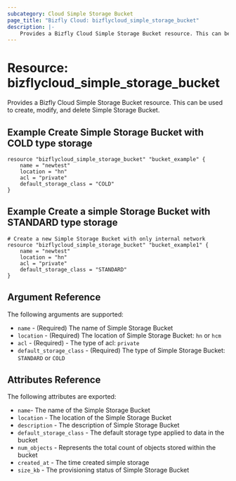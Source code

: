 ```yaml
---
subcategory: Cloud Simple Storage Bucket
page_title: "Bizfly Cloud: bizflycloud_simple_storage_bucket"
description: |-
    Provides a Bizfly Cloud Simple Storage Bucket resource. This can be used to create, modify, and delete Simple Storage Buckets.
---
```


# Resource: bizflycloud_simple_storage_bucket

Provides a Bizfly Cloud Simple Storage Bucket resource. This can be used to create,
modify, and delete Simple Storage Bucket.

## Example Create Simple Storage Bucket with COLD type storage  

```hcl
resource "bizflycloud_simple_storage_bucket" "bucket_example" {
    name = "newtest"
    location = "hn"
    acl = "private"
    default_storage_class = "COLD"
}
```

## Example Create a simple Storage Bucket with STANDARD type storage

```hcl
# Create a new Simple Storage Bucket with only internal network
resource "bizflycloud_simple_storage_bucket" "bucket_example1" {
    name = "newtest"
    location = "hn"
    acl = "private"
    default_storage_class = "STANDARD"
}
```

## Argument Reference

The following arguments are supported:

-   `name` - (Required) The name of Simple Storage Bucket
-   `location` - (Required) The location of Simple Storage Bucket: `hn` or `hcm`
-   `acl` - (Required) - The type of acl: `private`
-   `default_storage_class` - (Required) The type of Simple Storage Bucket: `STANDARD` or `COLD`

## Attributes Reference

The following attributes are exported:

-   `name`- The name of the Simple Storage Bucket
-   `location` - The location of the Simple Storage Bucket
-   `description` - The description of Simple Storage Bucket
-   `default_storage_class` - The default storage type applied to data in the bucket
-   `num_objects` - Represents the total count of objects stored within the bucket
-   `created_at` - The time created simple storage
-   `size_kb` - The provisioning status of Simple Storage Bucket

